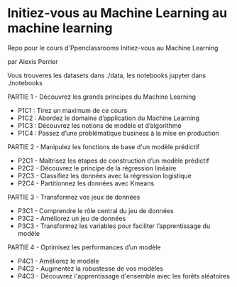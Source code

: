# Initiez-vous au Machine Learning au machine learning

Repo pour le cours d'Ppenclassrooms Initiez-vous au Machine Learning

par Alexis Perrier

Vous trouveres les datasets dans ./data, les notebooks jupyter dans ./notebooks

PARTIE 1 - Découvrez les grands principes du Machine Learning
- P1C1 : Tirez un maximum de ce cours
- P1C2 : Abordez le domaine d’application du Machine Learning
- P1C3 : Découvrez les notions de modèle et d’algorithme
- P1C4 : Passez d’une problématique business à la mise en production

PARTIE 2 - Manipulez les fonctions de base d'un modèle prédictif
- P2C1 - Maîtrisez les étapes de construction d’un modèle prédictif
- P2C2 - Découvrez le principe de la régression linéaire
- P2C3 - Classifiez les données avec la régression logistique
- P2C4 - Partitionnez les données avec Kmeans


PARTIE 3 - Transformez vos jeux de données
- P3C1 -  Comprendre le rôle central du jeu de données
- P3C2 - Améliorez un jeu de données
- P3C3 - Transformez les variables pour faciliter l’apprentissage du modèle


PARTIE 4 - Optimisez les performances d’un modèle
- P4C1 - Améliorez le modèle
- P4C2 - Augmentez la robustesse de vos modèles
- P4C3 - Découvrez l'apprentissage d'ensemble avec les forêts aléatoires
